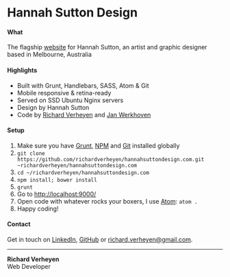 # Hannah Sutton Design

#### What

The flagship [website](http://www.hannahsuttondesign.com/) for Hannah Sutton, an artist and graphic designer based in Melbourne, Australia

#### Highlights

- Built with Grunt, Handlebars, SASS, Atom & Git
- Mobile responsive & retina-ready
- Served on SSD Ubuntu Nginx servers
- Design by Hannah Sutton
- Code by [Richard Verheyen](https://github.com/richardverheyen) and [Jan Werkhoven](https://github.com/janwerkhoven)

#### Setup

1. Make sure you have [Grunt](http://gruntjs.com/getting-started), [NPM](https://nodejs.org/en/download/) and [Git](https://git-scm.com/book/en/v2/Getting-Started-Installing-Git) installed globally
2. `git clone https://github.com/richardverheyen/hannahsuttondesign.com.git ~richardverheyen/hannahsuttondesign.com`
3. `cd ~/richardverheyen/hannahsuttondesign.com`
4. `npm install; bower install`
5. `grunt`
6. Go to [http://localhost:9000/](http://localhost:9000/)
7. Open code with whatever rocks your boxers, I use [Atom](https://atom.io/): `atom .`
8. Happy coding!

#### Contact

Get in touch on [LinkedIn](https://au.linkedin.com/in/richard-verheyen-3bb050108), [GitHub](https://github.com/richardverheyen) or <a href="mailto:richard.verheyen@gmail.com" target="_blank">richard.verheyen@gmail.com</a>.

---

**Richard Verheyen**  
Web Developer
